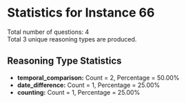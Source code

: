 # Statistics for Instance 66<br/>
Total number of questions: 4<br/>
Total 3 unique reasoning types are produced.<br/>
## Reasoning Type Statistics<br/>
- **temporal_comparison:** Count = 2, Percentage = 50.00%<br/>
- **date_difference:** Count = 1, Percentage = 25.00%<br/>
- **counting:** Count = 1, Percentage = 25.00%<br/>
